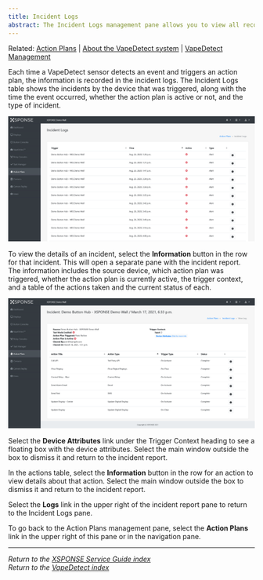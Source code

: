 ```yaml
---
title: Incident Logs
abstract: The Incident Logs management pane allows you to view all recorded incidents from all your devices. Selecting the View All link in the Events Detected box in the dashboard or selecting the Incident Logs button on the Action Plans management pane will take you to the Incident Logs pane.
---
```

Related: [Action Plans](action-plans.md) \| [About the VapeDetect system](../vape-detect/about-vapedetect.md) \| [VapeDetect Management](../vape-detect/vapedetect-management.md)

Each time a VapeDetect sensor detects an event and triggers an action plan, the information is recorded in the incident logs. The Incident Logs table shows the incidents by the device that was triggered, along with the time the event occurred, whether the action plan is active or not, and the type of incident. 

![incident logs pane](incident_logs.png)

To view the details of an incident, select the **Information** button in the row for that incident. This will open a separate pane with the incident report. The information includes the source device, which action plan was triggered, whether the action plan is currently active, the trigger context, and a table of the actions taken and the current status of each.

![example incident](incident_example.png)

Select the **Device Attributes** link under the Trigger Context heading to see a floating box with the device attributes. Select the main window outside the box to dismiss it and return to the incident report. 

In the actions table, select the **Information** button in the row for an action to view details about that action. Select the main window outside the box to dismiss it and return to the incident report.

Select the **Logs** link in the upper right of the incident report pane to return to the Incident Logs pane. 

To go back to the Action Plans management pane, select the **Action Plans** link in the upper right of this pane or in the navigation pane.

___
*Return to the [XSPONSE Service Guide index](index.md)*  
*Return to the [VapeDetect index](../vape-detect/index.md)*
